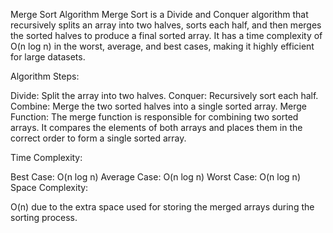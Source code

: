 Merge Sort Algorithm
Merge Sort is a Divide and Conquer algorithm that recursively splits an array into two halves, sorts each half, and then merges the sorted halves to produce a final sorted array. It has a time complexity of O(n log n) in the worst, average, and best cases, making it highly efficient for large datasets.

Algorithm Steps:

Divide: Split the array into two halves.
Conquer: Recursively sort each half.
Combine: Merge the two sorted halves into a single sorted array.
Merge Function:
The merge function is responsible for combining two sorted arrays. It compares the elements of both arrays and places them in the correct order to form a single sorted array.

Time Complexity:

Best Case: O(n log n)
Average Case: O(n log n)
Worst Case: O(n log n)
Space Complexity:

O(n) due to the extra space used for storing the merged arrays during the sorting process.
